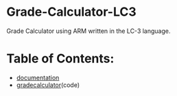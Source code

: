 # Grade-Calculator-LC3
Grade Calculator using ARM written in the LC-3 language.
# Table of Contents:
* [documentation](documentation)
* [gradecalculator](program)(code)
